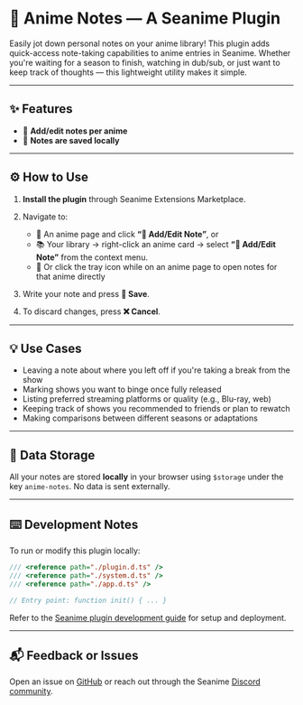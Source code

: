 # 📝 Anime Notes — A Seanime Plugin

Easily jot down personal notes on your anime library! This plugin adds quick-access note-taking capabilities to anime entries in Seanime. Whether you're waiting for a season to finish, watching in dub/sub, or just want to keep track of thoughts — this lightweight utility makes it simple.

---

## ✨ Features

* 📝 **Add/edit notes per anime**
* 📌 **Notes are saved locally**

---

## ⚙️ How to Use

1. **Install the plugin** through Seanime Extensions Marketplace.
2. Navigate to:

   * 🔘 An anime page and click **“📝 Add/Edit Note”**, or
   * 📚 Your library → right-click an anime card → select **“📝 Add/Edit Note”** from the context menu.
   * 🔔 Or click the tray icon while on an anime page to open notes for that anime directly 
3. Write your note and press **📂 Save**.
4. To discard changes, press **❌ Cancel**.

---

## 💡 Use Cases

* Leaving a note about where you left off if you're taking a break from the show
* Marking shows you want to binge once fully released
* Listing preferred streaming platforms or quality (e.g., Blu-ray, web)
* Keeping track of shows you recommended to friends or plan to rewatch
* Making comparisons between different seasons or adaptations

---

## 📂 Data Storage

All your notes are stored **locally** in your browser using `$storage` under the key `anime-notes`. No data is sent externally.

---

## ⌨️ Development Notes

To run or modify this plugin locally:

```ts
/// <reference path="./plugin.d.ts" />
/// <reference path="./system.d.ts" />
/// <reference path="./app.d.ts" />

// Entry point: function init() { ... }
```

Refer to the [Seanime plugin development guide](https://seanime.gitbook.io/seanime-extensions/plugins/introduction) for setup and deployment.

---

## 📬 Feedback or Issues

Open an issue on [GitHub](https://github.com/faddix/anime-notes/issues) or reach out through the Seanime [Discord community](https://discord.gg/3AuhRGqUqh).
